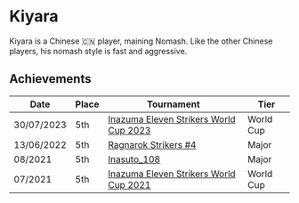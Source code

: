 # Kiyara 

Kiyara is a Chinese :cn: player, maining Nomash.
Like the other Chinese players, his nomash style is fast and aggressive.

## Achievements

|Date|Place|Tournament|Tier|
|-|-|-|-|
| 30/07/2023 | 5th | [Inazuma Eleven Strikers World Cup 2023](../../tournaments/worldcup23.md) | World Cup |
| 13/06/2022 | 5th | [Ragnarok Strikers #4](../../tournaments/ragna/ragna4.md) | Major |
| 08/2021 | 5th | [Inasuto_108](../../tournaments/misc/108.md) | Major |
| 07/2021 | 5th | [Inazuma Eleven Strikers World Cup 2021](../../tournaments/worldcup21.md) | World Cup |
